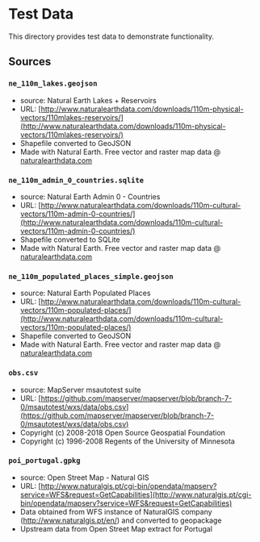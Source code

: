 # Test Data

This directory provides test data to demonstrate functionality.

## Sources

### `ne_110m_lakes.geojson`

- source: Natural Earth Lakes + Reservoirs
- URL: [http://www.naturalearthdata.com/downloads/110m-physical-vectors/110mlakes-reservoirs/](http://www.naturalearthdata.com/downloads/110m-physical-vectors/110mlakes-reservoirs/)
- Shapefile converted to GeoJSON
- Made with Natural Earth. Free vector and raster map data @ [naturalearthdata.com](http://naturalearthdata.com)

### `ne_110m_admin_0_countries.sqlite`

- source: Natural Earth Admin 0 - Countries
- URL: [http://www.naturalearthdata.com/downloads/110m-cultural-vectors/110m-admin-0-countries/](http://www.naturalearthdata.com/downloads/110m-cultural-vectors/110m-admin-0-countries/)
- Shapefile converted to SQLite
- Made with Natural Earth. Free vector and raster map data @ [naturalearthdata.com](http://naturalearthdata.com)

### `ne_110m_populated_places_simple.geojson`

- source: Natural Earth Populated Places
- URL: [http://www.naturalearthdata.com/downloads/110m-cultural-vectors/110m-populated-places/](http://www.naturalearthdata.com/downloads/110m-cultural-vectors/110m-populated-places/)
- Shapefile converted to GeoJSON
- Made with Natural Earth. Free vector and raster map data @ [naturalearthdata.com](http://naturalearthdata.com)

### `obs.csv`

- source: MapServer msautotest suite
- URL: [https://github.com/mapserver/mapserver/blob/branch-7-0/msautotest/wxs/data/obs.csv](https://github.com/mapserver/mapserver/blob/branch-7-0/msautotest/wxs/data/obs.csv) 
- Copyright (c) 2008-2018 Open Source Geospatial Foundation
- Copyright (c) 1996-2008 Regents of the University of Minnesota

### `poi_portugal.gpkg`
- source: Open Street Map - Natural GIS
- URL: [http://www.naturalgis.pt/cgi-bin/opendata/mapserv?service=WFS&request=GetCapabilities](http://www.naturalgis.pt/cgi-bin/opendata/mapserv?service=WFS&request=GetCapabilities)
- Data obtained from WFS instance of NaturalGIS company (http://www.naturalgis.pt/en/) and converted to geopackage
- Upstream data from Open Street Map extract for Portugal 